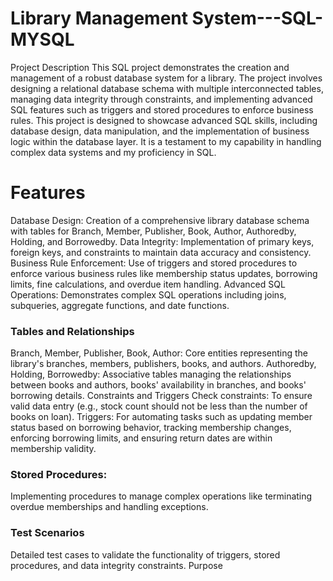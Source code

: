 # Library Management System---SQL-MYSQL

Project Description
This SQL project demonstrates the creation and management of a robust database system for a library. The project involves designing a relational database schema with multiple interconnected tables, managing data integrity through constraints, and implementing advanced SQL features such as triggers and stored procedures to enforce business rules. This project is designed to showcase advanced SQL skills, including database design, data manipulation, and the implementation of business logic within the database layer. It is a testament to my capability in handling complex data systems and my proficiency in SQL.

# Features
Database Design: Creation of a comprehensive library database schema with tables for Branch, Member, Publisher, Book, Author, Authoredby, Holding, and Borrowedby.
Data Integrity: Implementation of primary keys, foreign keys, and constraints to maintain data accuracy and consistency.
Business Rule Enforcement: Use of triggers and stored procedures to enforce various business rules like membership status updates, borrowing limits, fine calculations, and overdue item handling.
Advanced SQL Operations: Demonstrates complex SQL operations including joins, subqueries, aggregate functions, and date functions.

### Tables and Relationships
Branch, Member, Publisher, Book, Author: Core entities representing the library's branches, members, publishers, books, and authors.
Authoredby, Holding, Borrowedby: Associative tables managing the relationships between books and authors, books' availability in branches, and books' borrowing details.
Constraints and Triggers
Check constraints: To ensure valid data entry (e.g., stock count should not be less than the number of books on loan).
Triggers: For automating tasks such as updating member status based on borrowing behavior, tracking membership changes, enforcing borrowing limits, and ensuring return dates are within membership validity.

### Stored Procedures:
Implementing procedures to manage complex operations like terminating overdue memberships and handling exceptions.

### Test Scenarios
Detailed test cases to validate the functionality of triggers, stored procedures, and data integrity constraints.
Purpose

